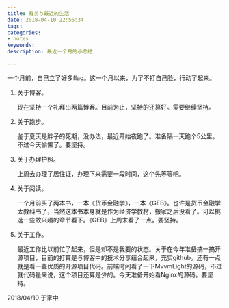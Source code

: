 ```yaml
---
title: 有关与最近的生活
date: 2018-04-10 22:56:34
tags:
categories:
- notes
keywords:
description: 最近一个月的小总结

---
```




一个月前，自己立了好多flag。这一个月以来，为了不打自己脸，行动了起来。



1. 关于博客。

   现在坚持一个礼拜出两篇博客。目前为止，坚持的还算好。需要继续坚持。

2. 关于跑步。

   鉴于夏天是胖子的死期，没办法，最近开始夜跑了。准备隔一天跑个5公里。不过今天偷懒了。要坚持。

3. 关于办理护照。

   上周去办理了居住证，办理下来需要一段时间，这个先等等吧。
   
4. 关于阅读。

   一个月前买了两本书，一本《货币金融学》，一本《GEB》。也许是货币金融学太教科书了，当然这本书本身就是作为经济学教材，搬家之后没看了。可以挑选一些敢兴趣的章节看下。《GEB》上周末看了一点。要坚持。

5. 关于工作。

   最近工作比以前忙了起来，但是却不是我要的状态。关于在今年准备搞一搞开源项目，目前的打算是与博客中的技术分享结合起来，充实github。还有一点就是看一些优质的开源项目代码。前端时间看了一下MvvmLight的源码，不过就代码量来说，这个项目还算是少的。今天准备开始看Nginx的源码。要坚持。



2018/04/10 于家中
